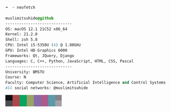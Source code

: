 
```css
➜  ~ neofetch

muslimitsuhide@github
-----------------------------
OS: macOS 12.1 21C52 x86_64
Kernel: 21.2.0
Shell: zsh 5.8
CPU: Intel i5-5350U (4) @ 1.80GHz
GPU: Intel HD Graphics 6000
Frameworks: Qt, JQuery, Django
Languages: C, C++, Python, JavaScript, HTML, CSS, Pascal
-----------------------------
University: BMSTU
Course: N
Faculty: Computer Science, Artificial Intelligence and Control Systems
All social networks: @muslimitsuhide
```
<p>
  <img alt="#353438" src="assets/type.png" width="176" height="36"/>
</p>
